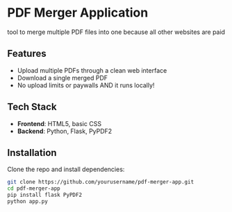 # PDF Merger Application

tool to merge multiple PDF files into one because all other websites are paid 

## Features
- Upload multiple PDFs through a clean web interface
- Download a single merged PDF
- No upload limits or paywalls AND it runs locally!

## Tech Stack
- **Frontend**: HTML5, basic CSS
- **Backend**: Python, Flask, PyPDF2

## Installation

Clone the repo and install dependencies:

```bash
git clone https://github.com/yourusername/pdf-merger-app.git
cd pdf-merger-app
pip install flask PyPDF2
python app.py